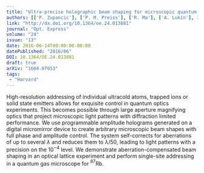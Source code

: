 ```yaml
---
title: "Ultra-precise holographic beam shaping for microscopic quantum control"
authors: [['P. Zupancic'], ['P. M. Preiss'], ['R. Ma'], ['A. Lukin'], ['M. Eric Tai'], ['M. Rispoli'], ['R. Islam', 'krislam'], ['M. Greiner']]
link: "http://dx.doi.org/10.1364/oe.24.013881"
journal: "Opt. Express"
volume: "24"
issue: "13"
date: 2016-06-14T00:00:00-00:00
datePublished: "2016/06"
DOI: 10.1364/OE.24.013881
draft: true
arXiv: "1604.07653"
tags:
 - "Harvard"
---
```



High-resolution addressing of individual ultracold atoms, trapped ions or
solid state emitters allows for exquisite control in quantum optics
experiments. This becomes possible through large aperture magnifying optics
that project microscopic light patterns with diffraction limited performance.
We use programmable amplitude holograms generated on a digital micromirror
device to create arbitrary microscopic beam shapes with full phase and
amplitude control. The system self-corrects for aberrations of up to several
$\lambda$ and reduces them to $\lambda/50$, leading to light patterns with a
precision on the $10^{-4}$ level. We demonstrate aberration-compensated beam
shaping in an optical lattice experiment and perform single-site addressing in
a quantum gas microscope for $^{87}$Rb.
